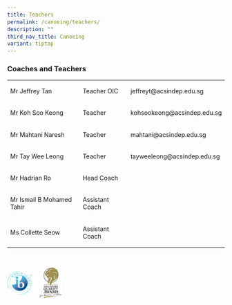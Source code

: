 ```yaml
---
title: Teachers
permalink: /canoeing/teachers/
description: ""
third_nav_title: Canoeing
variant: tiptap
---
```

<h3>Coaches and Teachers</h3>
<table style="minWidth: 75px">
<colgroup>
<col>
<col>
<col>
</colgroup>
<tbody>
<tr>
<td rowspan="1" colspan="1">
<p>Mr Jeffrey Tan</p>
</td>
<td rowspan="1" colspan="1">
<p>Teacher OIC</p>
</td>
<td rowspan="1" colspan="1">
<p><a rel="noopener noreferrer nofollow" target="_blank">jeffreyt@acsindep.edu.sg</a>
</p>
</td>
</tr>
<tr>
<td rowspan="1" colspan="1">
<p>Mr Koh Soo Keong</p>
</td>
<td rowspan="1" colspan="1">
<p>Teacher</p>
</td>
<td rowspan="1" colspan="1">
<p><a rel="noopener noreferrer nofollow" target="_blank">kohsookeong@acsindep.edu.sg</a>
</p>
</td>
</tr>
<tr>
<td rowspan="1" colspan="1">
<p>Mr Mahtani Naresh</p>
</td>
<td rowspan="1" colspan="1">
<p>Teacher</p>
</td>
<td rowspan="1" colspan="1">
<p><a rel="noopener noreferrer nofollow" target="_blank">mahtani@acsindep.edu.sg</a>
</p>
</td>
</tr>
<tr>
<td rowspan="1" colspan="1">
<p>Mr Tay Wee Leong</p>
</td>
<td rowspan="1" colspan="1">
<p>Teacher</p>
</td>
<td rowspan="1" colspan="1">
<p><a rel="noopener noreferrer nofollow" target="_blank">tayweeleong@acsindep.edu.sg</a>
</p>
</td>
</tr>
<tr>
<td rowspan="1" colspan="1">
<p>Mr Hadrian Ro</p>
</td>
<td rowspan="1" colspan="1">
<p>Head Coach</p>
</td>
<td rowspan="1" colspan="1">
<p>&nbsp;</p>
</td>
</tr>
<tr>
<td rowspan="1" colspan="1">
<p>Mr Ismail B Mohamed Tahir</p>
</td>
<td rowspan="1" colspan="1">
<p>Assistant Coach</p>
</td>
<td rowspan="1" colspan="1">
<p>&nbsp;</p>
</td>
</tr>
<tr>
<td rowspan="1" colspan="1">
<p>Ms Collette Seow</p>
</td>
<td rowspan="1" colspan="1">
<p>Assistant Coach</p>
</td>
<td rowspan="1" colspan="1">
<p>&nbsp;</p>
</td>
</tr>
</tbody>
</table>
<p>&nbsp;</p>
<div class="isomer-image-wrapper">
<img style="width:25%" height="auto" width="100%" src="/images/WorldSchool.jpg">
</div>
<p></p>